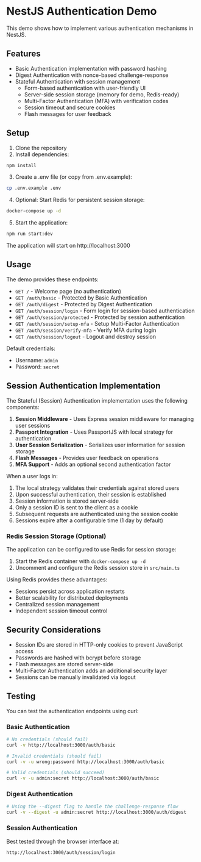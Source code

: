 # NestJS Authentication Demo

This demo shows how to implement various authentication mechanisms in NestJS.

## Features

- Basic Authentication implementation with password hashing
- Digest Authentication with nonce-based challenge-response
- Stateful Authentication with session management
  - Form-based authentication with user-friendly UI
  - Server-side session storage (memory for demo, Redis-ready)
  - Multi-Factor Authentication (MFA) with verification codes
  - Session timeout and secure cookies
  - Flash messages for user feedback

## Setup

1. Clone the repository
2. Install dependencies:
```bash
npm install
```

3. Create a .env file (or copy from .env.example):
```bash
cp .env.example .env
```

4. Optional: Start Redis for persistent session storage:
```bash
docker-compose up -d
```

5. Start the application:
```bash
npm run start:dev
```

The application will start on http://localhost:3000

## Usage

The demo provides these endpoints:

- `GET /` - Welcome page (no authentication)
- `GET /auth/basic` - Protected by Basic Authentication
- `GET /auth/digest` - Protected by Digest Authentication
- `GET /auth/session/login` - Form login for session-based authentication
- `GET /auth/session/protected` - Protected by session authentication
- `GET /auth/session/setup-mfa` - Setup Multi-Factor Authentication
- `GET /auth/session/verify-mfa` - Verify MFA during login
- `GET /auth/session/logout` - Logout and destroy session

Default credentials:
- Username: `admin`
- Password: `secret`

## Session Authentication Implementation

The Stateful (Session) Authentication implementation uses the following components:

1. **Session Middleware** - Uses Express session middleware for managing user sessions
2. **Passport Integration** - Uses PassportJS with local strategy for authentication
3. **User Session Serialization** - Serializes user information for session storage
4. **Flash Messages** - Provides user feedback on operations
5. **MFA Support** - Adds an optional second authentication factor

When a user logs in:
1. The local strategy validates their credentials against stored users
2. Upon successful authentication, their session is established
3. Session information is stored server-side
4. Only a session ID is sent to the client as a cookie
5. Subsequent requests are authenticated using the session cookie
6. Sessions expire after a configurable time (1 day by default)

### Redis Session Storage (Optional)

The application can be configured to use Redis for session storage:

1. Start the Redis container with `docker-compose up -d`
2. Uncomment and configure the Redis session store in `src/main.ts`

Using Redis provides these advantages:
- Sessions persist across application restarts
- Better scalability for distributed deployments
- Centralized session management
- Independent session timeout control

## Security Considerations

- Session IDs are stored in HTTP-only cookies to prevent JavaScript access
- Passwords are hashed with bcrypt before storage
- Flash messages are stored server-side
- Multi-Factor Authentication adds an additional security layer
- Sessions can be manually invalidated via logout

## Testing

You can test the authentication endpoints using curl:

### Basic Authentication

```bash
# No credentials (should fail)
curl -v http://localhost:3000/auth/basic

# Invalid credentials (should fail)
curl -v -u wrong:password http://localhost:3000/auth/basic

# Valid credentials (should succeed)
curl -v -u admin:secret http://localhost:3000/auth/basic
```

### Digest Authentication

```bash
# Using the --digest flag to handle the challenge-response flow
curl -v --digest -u admin:secret http://localhost:3000/auth/digest
```

### Session Authentication

Best tested through the browser interface at:
```
http://localhost:3000/auth/session/login
``` 